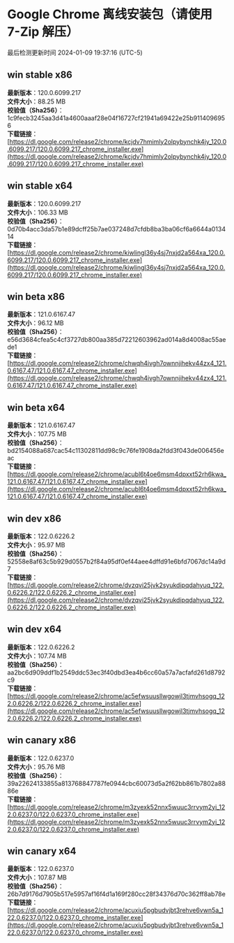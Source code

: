 # Google Chrome 离线安装包（请使用 7-Zip 解压）
最后检测更新时间
2024-01-09 19:37:16 (UTC-5)

## win stable x86
**最新版本**：120.0.6099.217  
**文件大小**：88.25 MB  
**校验值（Sha256）**：1c9fecb3245aa3d41a4600aaaf28e04f16727cf21941a69422e25b9114096956  
**下载链接**：[https://dl.google.com/release2/chrome/kcjdv7hmimly2olpybynchk4jy_120.0.6099.217/120.0.6099.217_chrome_installer.exe](https://dl.google.com/release2/chrome/kcjdv7hmimly2olpybynchk4jy_120.0.6099.217/120.0.6099.217_chrome_installer.exe)  

## win stable x64
**最新版本**：120.0.6099.217  
**文件大小**：106.33 MB  
**校验值（Sha256）**：0d70b4acc3da57b1e89dcff25b7ae037248d7cfdb8ba3ba06cf6a6644a013414  
**下载链接**：[https://dl.google.com/release2/chrome/kiwlingl36y4sj7nxjd2a564xa_120.0.6099.217/120.0.6099.217_chrome_installer.exe](https://dl.google.com/release2/chrome/kiwlingl36y4sj7nxjd2a564xa_120.0.6099.217/120.0.6099.217_chrome_installer.exe)  

## win beta x86
**最新版本**：121.0.6167.47  
**文件大小**：96.12 MB  
**校验值（Sha256）**：e56d3684cfea5c4cf3727db800aa385d72212603962ad014a8d4008ac55aede1  
**下载链接**：[https://dl.google.com/release2/chrome/chwqh4ivgh7ownnjihekv44zx4_121.0.6167.47/121.0.6167.47_chrome_installer.exe](https://dl.google.com/release2/chrome/chwqh4ivgh7ownnjihekv44zx4_121.0.6167.47/121.0.6167.47_chrome_installer.exe)  

## win beta x64
**最新版本**：121.0.6167.47  
**文件大小**：107.75 MB  
**校验值（Sha256）**：bd2154088a687cac54c11302811dd98c9c76fe1908da2fdd3f043de006456eac  
**下载链接**：[https://dl.google.com/release2/chrome/acubl6t4oe6msm4dpxxt52rh6kwa_121.0.6167.47/121.0.6167.47_chrome_installer.exe](https://dl.google.com/release2/chrome/acubl6t4oe6msm4dpxxt52rh6kwa_121.0.6167.47/121.0.6167.47_chrome_installer.exe)  

## win dev x86
**最新版本**：122.0.6226.2  
**文件大小**：95.97 MB  
**校验值（Sha256）**：52558e8af63c5b929d0557b2f84a95df0ef44aee4dffd91e6bfd7067dc14a9d7  
**下载链接**：[https://dl.google.com/release2/chrome/dvzqvi25jvk2syukdipqdahyuq_122.0.6226.2/122.0.6226.2_chrome_installer.exe](https://dl.google.com/release2/chrome/dvzqvi25jvk2syukdipqdahyuq_122.0.6226.2/122.0.6226.2_chrome_installer.exe)  

## win dev x64
**最新版本**：122.0.6226.2  
**文件大小**：107.74 MB  
**校验值（Sha256）**：aa2bc6d909ddf1b2549ddc53ec3f40dbd3ea4b6cc60a57a7acfafd261d8792c9  
**下载链接**：[https://dl.google.com/release2/chrome/ac5efwsuusllwgowjl3tjmvhsogq_122.0.6226.2/122.0.6226.2_chrome_installer.exe](https://dl.google.com/release2/chrome/ac5efwsuusllwgowjl3tjmvhsogq_122.0.6226.2/122.0.6226.2_chrome_installer.exe)  

## win canary x86
**最新版本**：122.0.6237.0  
**文件大小**：95.76 MB  
**校验值（Sha256）**：39a22624133855a813768847787fe0944cbc60073d5a2f62bb861b7802a8886e  
**下载链接**：[https://dl.google.com/release2/chrome/m3zyexk52nnx5wuuc3rrvym2yi_122.0.6237.0/122.0.6237.0_chrome_installer.exe](https://dl.google.com/release2/chrome/m3zyexk52nnx5wuuc3rrvym2yi_122.0.6237.0/122.0.6237.0_chrome_installer.exe)  

## win canary x64
**最新版本**：122.0.6237.0  
**文件大小**：107.87 MB  
**校验值（Sha256）**：26b7d9176d7905b517e5957af16f4d1a169f280cc28f34376d70c362ff8ab78e  
**下载链接**：[https://dl.google.com/release2/chrome/acuxiu5pgbudvjbt3rehve6vwn5a_122.0.6237.0/122.0.6237.0_chrome_installer.exe](https://dl.google.com/release2/chrome/acuxiu5pgbudvjbt3rehve6vwn5a_122.0.6237.0/122.0.6237.0_chrome_installer.exe)  

